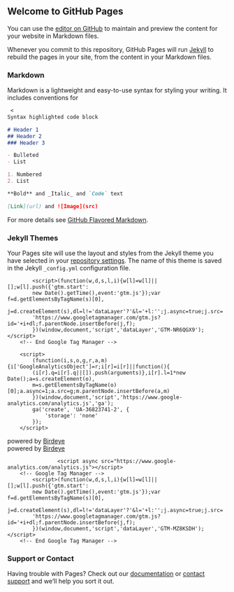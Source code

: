 ## Welcome to GitHub Pages

You can use the [editor on GitHub](https://github.com/SAGGARW1/webchat.github.io/edit/gh-pages/index.md) to maintain and preview the content for your website in Markdown files.

Whenever you commit to this repository, GitHub Pages will run [Jekyll](https://jekyllrb.com/) to rebuild the pages in your site, from the content in your Markdown files.



### Markdown

Markdown is a lightweight and easy-to-use syntax for styling your writing. It includes conventions for

```markdown
 < 
Syntax highlighted code block

# Header 1
## Header 2
### Header 3

- Bulleted
- List

1. Numbered
2. List

**Bold** and _Italic_ and `Code` text

[Link](url) and ![Image](src)
```


For more details see [GitHub Flavored Markdown](https://guides.github.com/features/mastering-markdown/).

### Jekyll Themes

Your Pages site will use the layout and styles from the Jekyll theme you have selected in your [repository settings](https://github.com/SAGGARW1/webchat.github.io/settings). The name of this theme is saved in the Jekyll `_config.yml` configuration file.

<!-- Google Tag Manager -->
            <script>(function(w,d,s,l,i){w[l]=w[l]||[];w[l].push({'gtm.start':
            new Date().getTime(),event:'gtm.js'});var f=d.getElementsByTagName(s)[0],
            j=d.createElement(s),dl=l!='dataLayer'?'&l='+l:'';j.async=true;j.src=
            'https://www.googletagmanager.com/gtm.js?id='+i+dl;f.parentNode.insertBefore(j,f);
            })(window,document,'script','dataLayer','GTM-NR6QGX9');</script>
        <!-- End Google Tag Manager -->

        <script>
            (function(i,s,o,g,r,a,m){i['GoogleAnalyticsObject']=r;i[r]=i[r]||function(){
            (i[r].q=i[r].q||[]).push(arguments)},i[r].l=1*new Date();a=s.createElement(o),
            m=s.getElementsByTagName(o)[0];a.async=1;a.src=g;m.parentNode.insertBefore(a,m)
            })(window,document,'script','https://www.google-analytics.com/analytics.js','ga');
            ga('create', 'UA-36823741-2', {
                'storage': 'none'
            });
        </script>
        
     
<script type="text/javascript" src="https://birdeye.com/embed/v4/163185535171955/7/1234567995183" async></script><div id="bf-revz-widget-1234567995183" ><div class="bf-dv"><span class="bf-spn"> powered by <a class="bf-pwr" href="https://birdeye.com?utm_source=SRC&utm_medium=widget_review-badge&utm_campaign=birdeye_widget&utm_term=powered-by-birdeye&utm_content=patient-reviews_rectangle_#51a8d3" target="_blank">Birdeye</a></span></div></div>


<script type="text/javascript" src="https://birdeye.com/embed/v4/163185535171955/8/1234568005183" async></script><div id="bf-revz-widget-1234568005183" ><div class="bf-dv"><span class="bf-spn"> powered by <a class="bf-pwr" href="https://birdeye.com?utm_source=SRC&utm_medium=widget_review-feed&utm_campaign=birdeye_widget&utm_term=powered-by-birdeye&utm_content=rotating-widget_#51a8d3" target="_blank">Birdeye</a></span></div></div>

<script type="text/javascript" >
        				window.ga=window.ga||function(){(ga.q=ga.q||[]).push(arguments)};ga.l=+new Date;
        				ga('create', 'UA-36823741-2', 'auto');
        				// Plugins

        				ga('send', 'pageview');
        			</script>
        			<script async src="https://www.google-analytics.com/analytics.js"></script>
        <!-- Google Tag Manager -->
            <script>(function(w,d,s,l,i){w[l]=w[l]||[];w[l].push({'gtm.start':
            new Date().getTime(),event:'gtm.js'});var f=d.getElementsByTagName(s)[0],
            j=d.createElement(s),dl=l!='dataLayer'?'&l='+l:'';j.async=true;j.src=
            'https://www.googletagmanager.com/gtm.js?id='+i+dl;f.parentNode.insertBefore(j,f);
            })(window,document,'script','dataLayer','GTM-MZ8KSDH');</script>
        <!-- End Google Tag Manager -->
        
<script defer type="text/javascript" src="https://getbirdeye.com.au/embed/v6/108124/1/1314483956/789cb37a76b0d6825ee5755ca2a7cbe8d8620df7f51e6901"></script><div id="bf-revz-widget-1314483956"></div>     
        


### Support or Contact

Having trouble with Pages? Check out our [documentation](https://docs.github.com/categories/github-pages-basics/) or [contact support](https://support.github.com/contact) and we’ll help you sort it out.



